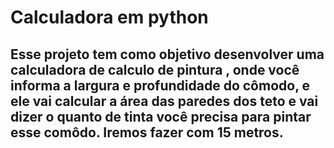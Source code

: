 # Calculadora em python #
<h2> 
  Esse projeto tem como objetivo desenvolver uma calculadora de calculo de  pintura , onde você informa a largura e profundidade do cômodo,
  e ele vai calcular a área das paredes dos teto e vai dizer o quanto de  tinta você precisa para pintar esse comôdo. Iremos fazer com 15 metros.
  
</h2> 
